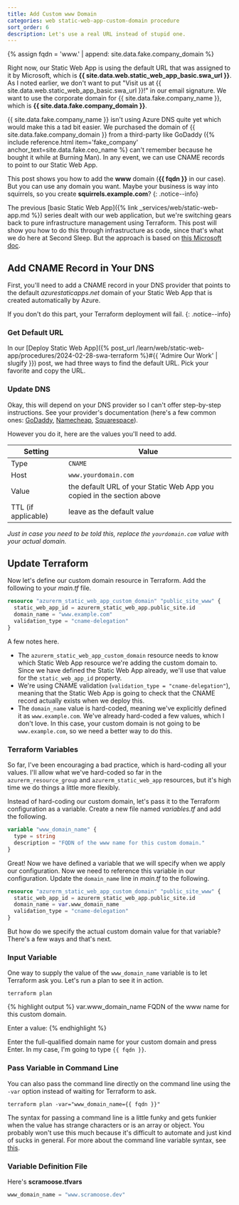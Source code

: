 ```yaml
---
title: Add Custom www Domain
categories: web static-web-app-custom-domain procedure
sort_order: 6
description: Let's use a real URL instead of stupid one.
---
```

{% assign fqdn = 'www.' | append: site.data.fake.company_domain %}

Right now, our Static Web App is using the default URL that was assigned to it by Microsoft, which is **{{ site.data.web.static_web_app_basic.swa_url }}**. As I noted earlier, we don't want to put "Visit us at {{ site.data.web.static_web_app_basic.swa_url }}!" in our email signature. We want to use the corporate domain for {{ site.data.fake.company_name }}, which is **{{ site.data.fake.company_domain }}**.<!--more-->

{{ site.data.fake.company_name }} isn't using Azure DNS quite yet which would make this a tad bit easier. We purchased the domain of {{ site.data.fake.company_domain }} from a third-party like GoDaddy ({% include reference.html item='fake_company' anchor_text=site.data.fake.ceo_name %} can't remember because he bought it while at Burning Man). In any event, we can use CNAME records to point to our Static Web App.

This post shows you how to add the **www** domain (**{{ fqdn }}** in our case). But you can use any domain you want. Maybe your business is way into squirrels, so you create **squirrels.example.com**?
{: .notice--info}

The previous [basic Static Web App]({% link _services/web/static-web-app.md %}) series dealt with our web application, but we're switching gears back to pure infrastructure management using Terraform. This post will show you how to do this through infrastructure as code, since that's what we do here at Second Sleep. But the approach is based on [this Microsoft doc](https://learn.microsoft.com/en-us/azure/static-web-apps/custom-domain-external).

## Add CNAME Record in Your DNS

First, you'll need to add a CNAME record in your DNS provider that points to the default *azurestaticapps.net* domain of your Static Web App that is created automatically by Azure.

If you don't do this part, your Terraform deployment will fail.
{: .notice--info}

### Get Default URL

In our [Deploy Static Web App]({% post_url /learn/web/static-web-app/procedures/2024-02-28-swa-terraform %}#{{ 'Admire Our Work' | slugify }}) post, we had three ways to find the default URL. Pick your favorite and copy the URL.

### Update DNS

Okay, this will depend on your DNS provider so I can't offer step-by-step instructions. See your provider's documentation (here's a few common ones: [GoDaddy](https://www.godaddy.com/help/add-a-cname-record-19236), [Namecheap](https://www.namecheap.com/support/knowledgebase/article.aspx/434/2237/how-do-i-set-up-host-records-for-a-domain/), [Squarespace](https://support.squarespace.com/hc/en-us/articles/360002101888-Adding-custom-DNS-records-to-your-Squarespace-managed-domain)).

However you do it, here are the values you'll need to add.

|Setting|Value|
|-------|-----|
|Type|`CNAME`|
|Host|`www.yourdomain.com`|
|Value|the default URL of your Static Web App you copied in the section above|
|TTL (if applicable)|leave as the default value|

*Just in case you need to be told this, replace the `yourdomain.com` value with your actual domain.*

## Update Terraform

Now let's define our custom domain resource in Terraform. Add the following to your *main.tf* file.

``` terraform
resource "azurerm_static_web_app_custom_domain" "public_site_www" {
  static_web_app_id = azurerm_static_web_app.public_site.id
  domain_name = "www.example.com"
  validation_type = "cname-delegation"
}
```

A few notes here.

- The `azurerm_static_web_app_custom_domain` resource needs to know which Static Web App resource we're adding the custom domain to. Since we have defined the Static Web App already, we'll use that value for the `static_web_app_id` property.
- We're using CNAME validation (`validation_type = "cname-delegation"`), meaning that the Static Web App is going to check that the CNAME record actually exists when we deploy this.
- The `domain_name` value is hard-coded, meaning we've explicitly defined it as `www.example.com`. We've already hard-coded a few values, which I don't love. In this case, your custom domain is not going to be `www.example.com`, so we need a better way to do this.

### Terraform Variables

So far, I've been encouraging a bad practice, which is hard-coding all your values. I'll allow what we've hard-coded so far in the `azurerm_resource_group` and `azurerm_static_web_app` resources, but it's high time we do things a little more flexibly.

Instead of hard-coding our custom domain, let's pass it to the Terraform configuration as a variable. Create a new file named *variables.tf* and add the following.

``` terraform
variable "www_domain_name" {
  type = string
  description = "FQDN of the www name for this custom domain."
}
```

Great! Now we have defined a variable that we will specify when we apply our configuration. Now we need to reference this variable in our configuration. Update the `domain_name` line in *main.tf* to the following.

``` terraform
resource "azurerm_static_web_app_custom_domain" "public_site_www" {
  static_web_app_id = azurerm_static_web_app.public_site.id
  domain_name = var.www_domain_name
  validation_type = "cname-delegation"
}
```

But how do we specify the actual custom domain value for that variable? There's a few ways and that's next.

### Input Variable

One way to supply the value of the `www_domain_name` variable is to let Terraform ask you. Let's run a plan to see it in action.

``` shell
terraform plan
```

{% highlight output %}
var.www_domain_name
  FQDN of the www name for this custom domain.

  Enter a value: 
{% endhighlight %}

Enter the full-qualified domain name for your custom domain and press Enter. In my case, I'm going to type `{{ fqdn }}`.

### Pass Variable in Command Line

You can also pass the command line directly on the command line using the `-var` option instead of waiting for Terraform to ask.

``` shell
terraform plan -var="www_domain_name={{ fqdn }}"
```

The syntax for passing a command line is a little funky and gets funkier when the value has strange characters or is an array or object. You probably won't use this much because it's difficult to automate and just kind of sucks in general. For more about the command line variable syntax, see [this](https://developer.hashicorp.com/terraform/language/values/variables#variables-on-the-command-line).

### Variable Definition File

Here's 
**scramoose.tfvars**

``` terraform
www_domain_name = "www.scramoose.dev"
```